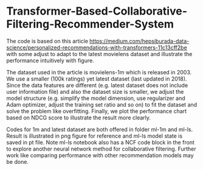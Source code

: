 # Transformer-Based-Collaborative-Filtering-Recommender-System

The code is based on this article https://medium.com/hepsiburada-data-science/personalized-recommendations-with-transformers-11c13cff2be with some adjust to adapt to the latest movielens dataset and illustrate the performance intuitively with figure.

The dataset used in the article is movielens-1m which is released in 2003. We use a smaller (100k ratings) yet latest dataset (last updated in 2018). Since the data features are different (e.g. latest dataset does not include user information file) and also the dataset size is smaller, we adjust the model structure (e.g. simplify the model dimension, use regularizer and Adam optimizer, adjust the training set ratio and so on) to fit the dataset and solve the problem like overfitting. Finally, we plot the performance chart based on NDCG score to illustrate the result more clearly.

Codes for 1m and latest dataset are both offered in folder ml-1m and ml-ls. Result is illustrated in png figure for reference and ml-ls model state is saved in pt file. Note ml-ls notebook also has a NCF code block in the front to explore another neural network method for collaborative filtering. Further work like comparing performance with other recommendation models may be done.
